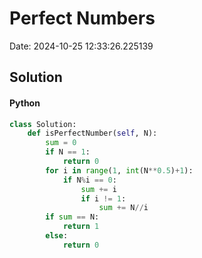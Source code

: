 # Perfect Numbers

Date: 2024-10-25 12:33:26.225139

## Solution

#### Python
```python
class Solution:
    def isPerfectNumber(self, N):
        sum = 0
        if N == 1:
            return 0
        for i in range(1, int(N**0.5)+1):
            if N%i == 0:
                sum += i
                if i != 1:
                    sum += N//i
        if sum == N:
            return 1
        else:
            return 0
 ```